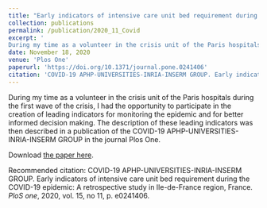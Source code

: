 ```yaml
---
title: "Early indicators of intensive care unit bed requirement during the COVID-19 epidemic: A retrospective study in Ile-de-France region, France"
collection: publications
permalink: /publication/2020_11_Covid
excerpt: '
During my time as a volunteer in the crisis unit of the Paris hospitals during the first wave of the crisis, I had the opportunity to participate in the creation of leading indicators for monitoring the epidemic and for better informed decision making. The description of these leading indicators was then described in a publication of the COVID-19 APHP-UNIVERSITIES-INRIA-INSERM GROUP in the journal Plos One.'
date: November 18, 2020
venue: 'Plos One'
paperurl: 'https://doi.org/10.1371/journal.pone.0241406'
citation: 'COVID-19 APHP-UNIVERSITIES-INRIA-INSERM GROUP. Early indicators of intensive care unit bed requirement during the COVID-19 epidemic: A retrospective study in Ile-de-France region, France. <i>PloS one</i>, 2020, vol. 15, no 11, p. e0241406.'
---
```


During my time as a volunteer in the crisis unit of the Paris hospitals during the first wave of the crisis, I had the opportunity to participate in the creation of leading indicators for monitoring the epidemic and for better informed decision making. The description of these leading indicators was then described in a publication of the COVID-19 APHP-UNIVERSITIES-INRIA-INSERM GROUP in the journal Plos One.

[comment]: <> (Pendant mon passage en tant que volontaire au sein de la cellule de crise des hopitaux de Paris lors de la première vague de la crise, j'ai eu l'opportunité de participe à la création d'indicateurs avancés permettant le monitoring de l'épidémie ainsi qu'une prise de décision mieux informée. La description de ces indicateurs avancés a été ensuite décrite dans une publication du COVID-19 APHP-UNIVERSITIES-INRIA-INSERM GROUP dans la revue Plos One.)

Download [the paper here](http://comecheritel.github.io/files//files/Covid-19%20APHP-Universities-INRIA-INSERM%20Group%20-%202020%20-%20Early%20indicators%20of%20intensive%20care%20unit%20bed%20requirement%20during%20the%20COVID-19%20epide-annotated.pdf).

Recommended citation: COVID-19 APHP-UNIVERSITIES-INRIA-INSERM GROUP. Early indicators of intensive care unit bed requirement during the COVID-19 epidemic: A retrospective study in Ile-de-France region, France. <i>PloS one</i>, 2020, vol. 15, no 11, p. e0241406.

